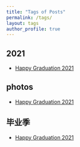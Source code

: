 ```yaml
---
title: "Tags of Posts"
permalink: /tags/
layout: tags
author_profile: true
---
```


## 2021 

- [Happy Graduation 2021](/portfolio/first/)


## photos

- [Happy Graduation 2021](/portfolio/first/)


## 毕业季
- [Happy Graduation 2021](/portfolio/first/)

